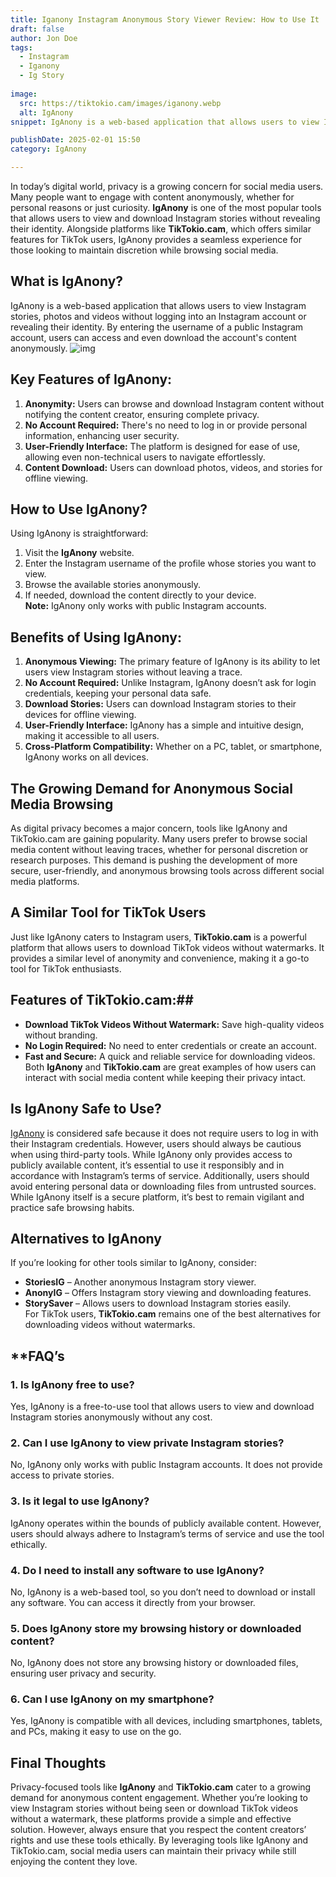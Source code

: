 ```yaml
---
title: Iganony Instagram Anonymous Story Viewer Review: How to Use It
draft: false
author: Jon Doe 
tags:
  - Instagram
  - Iganony
  - Ig Story
  
image:
  src: https://tiktokio.cam/images/iganony.webp
  alt: IgAnony
snippet: IgAnony is a web-based application that allows users to view Instagram stories, photos and videos without logging into an Instagram account or revealing their identity.

publishDate: 2025-02-01 15:50
category: IgAnony

---
```


In today’s digital world, privacy is a growing concern for social media users. Many people want to engage with content anonymously, whether for personal reasons or just curiosity. **IgAnony** is one of the most popular tools that allows users to view and download Instagram stories without revealing their identity. Alongside platforms like **TikTokio.cam**, which offers similar features for TikTok users, IgAnony provides a seamless experience for those looking to maintain discretion while browsing social media.

## What is IgAnony? ##
IgAnony is a web-based application that allows users to view Instagram stories, photos and videos without logging into an Instagram account or revealing their identity. By entering the username of a public Instagram account, users can access and even download the account's content anonymously.
![img](https://tiktokio.cam/images/iganony.webp)
## Key Features of IgAnony: ##
1. **Anonymity:** Users can browse and download Instagram content without notifying the content creator, ensuring complete privacy.
2. **No Account Required:** There's no need to log in or provide personal information, enhancing user security.
3. **User-Friendly Interface:** The platform is designed for ease of use, allowing even non-technical users to navigate effortlessly.
4. **Content Download:** Users can download photos, videos, and stories for offline viewing.

## How to Use IgAnony? ##
   Using IgAnony is straightforward:  
1. Visit the **IgAnony** website.  
2. Enter the Instagram username of the profile whose stories you want to view.  
3. Browse the available stories anonymously.  
4. If needed, download the content directly to your device.  
**Note:** IgAnony only works with public Instagram accounts.

## Benefits of Using IgAnony: ##
1. **Anonymous Viewing:** The primary feature of IgAnony is its ability to let users view Instagram stories without leaving a trace.  
2. **No Account Required:** Unlike Instagram, IgAnony doesn’t ask for login credentials, keeping your personal data safe.  
3. **Download Stories:** Users can download Instagram stories to their devices for offline viewing.  
4. **User-Friendly Interface:** IgAnony has a simple and intuitive design, making it accessible to all users.  
5. **Cross-Platform Compatibility:** Whether on a PC, tablet, or smartphone, IgAnony works on all devices.

## The Growing Demand for Anonymous Social Media Browsing ##
As digital privacy becomes a major concern, tools like IgAnony and TikTokio.cam are gaining popularity. Many users prefer to browse social media content without leaving traces, whether for personal discretion or research purposes. This demand is pushing the development of more secure, user-friendly, and anonymous browsing tools across different social media platforms.

## A Similar Tool for TikTok Users ##
Just like IgAnony caters to Instagram users, **TikTokio.cam** is a powerful platform that allows users to download TikTok videos without watermarks. It provides a similar level of anonymity and convenience, making it a go-to tool for TikTok enthusiasts.

## Features of TikTokio.cam:##
* **Download TikTok Videos Without Watermark:** Save high-quality videos without branding.  
* **No Login Required:** No need to enter credentials or create an account.  
* **Fast and Secure:** A quick and reliable service for downloading videos.  
  Both **IgAnony** and **TikTokio.cam** are great examples of how users can interact with social media content while keeping their privacy intact.

## Is IgAnony Safe to Use? ##
[IgAnony](http://iiganony.com) is considered safe because it does not require users to log in with their Instagram credentials. However, users should always be cautious when using third-party tools. While IgAnony only provides access to publicly available content, it’s essential to use it responsibly and in accordance with Instagram’s terms of service. Additionally, users should avoid entering personal data or downloading files from untrusted sources. While IgAnony itself is a secure platform, it’s best to remain vigilant and practice safe browsing habits.

  ##  **Alternatives to IgAnony**

  If you’re looking for other tools similar to IgAnony, consider:  
* **StoriesIG** – Another anonymous Instagram story viewer.  
* **AnonyIG** – Offers Instagram story viewing and downloading features.  
* **StorySaver** – Allows users to download Instagram stories easily.  
For TikTok users, **TikTokio.cam** remains one of the best alternatives for downloading videos without watermarks.

## **FAQ’s ##
### 1. Is IgAnony free to use? ###
Yes, IgAnony is a free-to-use tool that allows users to view and download Instagram stories anonymously without any cost.
### 2. Can I use IgAnony to view private Instagram stories? ###
No, IgAnony only works with public Instagram accounts. It does not provide access to private stories.
### 3. Is it legal to use IgAnony? ###
IgAnony operates within the bounds of publicly available content. However, users should always adhere to Instagram’s terms of service and use the tool ethically.
### 4. Do I need to install any software to use IgAnony? ###
No, IgAnony is a web-based tool, so you don’t need to download or install any software. You can access it directly from your browser.
### 5. Does IgAnony store my browsing history or downloaded content? ###
No, IgAnony does not store any browsing history or downloaded files, ensuring user privacy and security.
### 6. Can I use IgAnony on my smartphone? ###
Yes, IgAnony is compatible with all devices, including smartphones, tablets, and PCs, making it easy to use on the go.

## Final Thoughts ###
Privacy-focused tools like **IgAnony** and **TikTokio.cam** cater to a growing demand for anonymous content engagement. Whether you’re looking to view Instagram stories without being seen or download TikTok videos without a watermark, these platforms provide a simple and effective solution. However, always ensure that you respect the content creators’ rights and use these tools ethically. By leveraging tools like IgAnony and TikTokio.cam, social media users can maintain their privacy while still enjoying the content they love.
